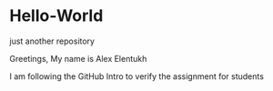 # Hello-World
just another repository

Greetings, My name is Alex Elentukh
    
I am following the GitHub Intro to verify the assignment for students
